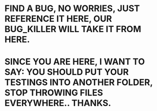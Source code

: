 # FIND A BUG, NO WORRIES, JUST REFERENCE IT HERE, OUR BUG_KILLER WILL TAKE IT FROM HERE.

# SINCE YOU ARE HERE, I WANT TO SAY: YOU SHOULD PUT YOUR TESTINGS INTO ANOTHER FOLDER, STOP THROWING FILES EVERYWHERE.. THANKS.
